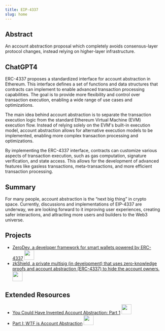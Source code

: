 ```yaml
---
title: EIP-4337
slug: home
---
```


## Abstract

An account abstraction proposal which completely avoids consensus-layer protocol changes, instead relying on higher-layer infrastructure.

## ChatGPT4

ERC-4337 proposes a standardized interface for account abstraction in Ethereum. This interface defines a set of functions and data structures that contracts can implement to enable advanced transaction processing capabilities. The goal is to provide more flexibility and control over transaction execution, enabling a wide range of use cases and optimizations.

The main idea behind account abstraction is to separate the transaction execution logic from the standard Ethereum Virtual Machine (EVM) execution flow. Instead of relying solely on the EVM's built-in execution model, account abstraction allows for alternative execution models to be implemented, enabling more complex transaction processing and optimizations.

By implementing the ERC-4337 interface, contracts can customize various aspects of transaction execution, such as gas computation, signature verification, and state access. This allows for the development of advanced features like gasless transactions, meta-transactions, and more efficient transaction processing.

## Summary

For many people, account abstraction is the “next big thing” in crypto space. Currently, discussions and implementations of EIP-4337 are underway, we are looking forward to it improving user experiences, creating safer interactions, and attracting more users and builders to the Web3 universe.

## Projects

- [ZeroDev, a developer framework for smart wallets powered by ERC-4337](https://docs.zerodev.app) <img src="https://docs.zerodev.app/img/zerokit_logo.svg" width="32">
- [zkShield, a private multisig (in development) that uses zero-knowledge proofs and account abstraction (ERC-4337) to hide the account owners.](https://zkshield.io) <img src="https://pbs.twimg.com/profile_images/1656349714474729480/c1IiL5Jm_400x400.jpg" width="32">

## Extended Resources

- [You Could Have Invented Account Abstraction: Part 1](https://www.alchemy.com/blog/account-abstraction) <img src="https://assets.website-files.com/6086f3afee58e6a9bb6c8053/63eaaa1951955d2e3352753d_alchemy-mark-david-philipson.png" width="32">
- [Part I: WTF is Account Abstraction](https://www.argent.xyz/blog/wtf-is-account-abstraction) <img src="https://images.prismic.io/argentwebsite/313db37e-055d-42ee-9476-a92bda64e61d_logo.svg?auto=format%2Ccompress&fit=max&q=50" width="32">
